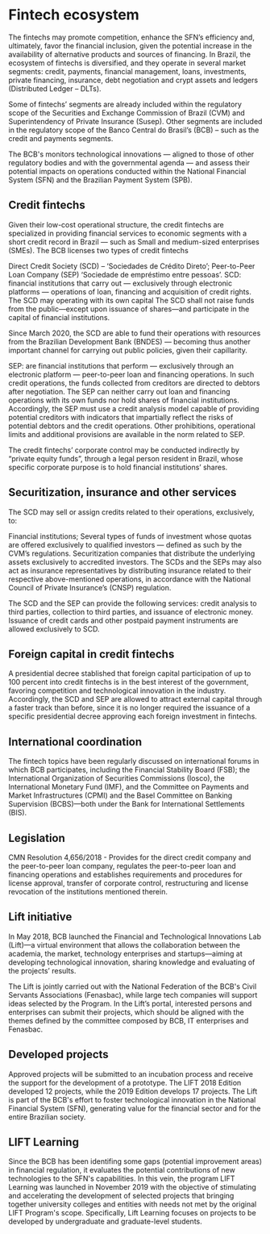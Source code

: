 # Fintech ecosystem

The fintechs may promote competition, enhance the SFN’s efficiency and, ultimately, favor the financial inclusion, given the potential increase in the availability of alternative products and sources of financing. In Brazil, the ecosystem of fintechs is diversified, and they operate in several market segments: credit, payments, financial management, loans, investments, private financing, insurance, debt negotiation and crypt assets and ledgers (Distributed Ledger – DLTs).   

Some of fintechs’ segments are already included within the regulatory scope of the Securities and Exchange Commission of Brazil (CVM) and Superintendency of Private Insurance (Susep). Other segments are included in the regulatory scope of the Banco Central do Brasil’s (BCB)  – such as the credit and payments segments.   

The BCB's monitors technological innovations — aligned to those of other regulatory bodies and with the governmental agenda — and assess their potential impacts on operations conducted within the National Financial System (SFN) and the Brazilian Payment System (SPB).  

## Credit fintechs 

Given their low-cost operational structure, the credit fintechs are specialized in providing financial services to economic segments with a short credit record in Brazil — such as Small and medium-sized enterprises (SMEs). The BCB licenses two types of credit fintechs  

Direct Credit Society (SCD) – ‘Sociedades de Crédito Direto’; 
Peer-to-Peer Loan Company (SEP) ‘Sociedade de empréstimo entre pessoas’.
SCD: financial institutions that carry out — exclusively through electronic platforms — operations of loan, financing and acquisition of credit rights. The SCD may operating with its own capital The SCD shall not raise funds from the public—except upon issuance of shares—and participate in the capital of financial institutions.   

Since March 2020, the SCD are able to fund their operations with resources from the Brazilian Development Bank (BNDES) — becoming thus another important channel for carrying out public policies, given their capillarity.  

SEP: are financial institutions that perform — exclusively through an electronic platform — peer-to-peer loan and financing operations. In such credit operations, the funds collected from creditors are directed to debtors after negotiation. The SEP can neither carry out loan and financing operations with its own funds nor hold shares of financial institutions. Accordingly, the SEP must use a credit analysis model capable of providing potential creditors with indicators that impartially reflect the risks of potential debtors and the credit operations. Other prohibitions, operational limits and additional provisions are available in the norm related to SEP.  

The credit fintechs’ corporate control may be conducted indirectly by “private equity funds”, through a legal person resident in Brazil, whose specific corporate purpose is to hold financial institutions’ shares.  

## Securitization, insurance and other services

The SCD may sell or assign credits related to their operations, exclusively, to:

Financial institutions; 
Several types of funds of investment whose quotas are offered exclusively to qualified investors — defined as such by the CVM’s regulations. 
Securitization companies that distribute the underlying assets exclusively to accredited investors. 
The SCDs and the SEPs may also act as insurance representatives by distributing insurance related to their respective above-mentioned operations, in accordance with the National Council of Private Insurance’s (CNSP) regulation.  

The SCD and the SEP can provide the following services: credit analysis to third parties, collection to third parties, and issuance of electronic money. Issuance of credit cards and other postpaid payment instruments are allowed exclusively to SCD.  

## Foreign capital in credit fintechs

A presidential decree stablished that foreign capital participation of up to 100 percent into credit fintechs is in the best interest of the government, favoring competition and technological innovation in the industry. Accordingly, the SCD and SEP are allowed to attract external capital through a faster track than before, since it is no longer required the issuance of a specific presidential decree approving each foreign investment in fintechs.  

## International coordination

The fintech topics have been regularly discussed on international forums in which BCB participates, including the Financial Stability Board (FSB); the International Organization of Securities Commissions (Iosco), the International Monetary Fund (IMF), and the Committee on Payments and Market Infrastructures (CPMI) and the Basel Committee on Banking Supervision (BCBS)—both under the Bank for International Settlements (BIS).  

## Legislation

CMN Resolution 4,656/2018 - Provides for the direct credit company and the peer-to-peer loan company, regulates the peer-to-peer loan and financing operations and establishes requirements and procedures for license approval, transfer of corporate control, restructuring and license revocation of the institutions mentioned therein.  

## Lift initiative

In May 2018, BCB launched the Financial and Technological Innovations Lab (Lift)—a virtual environment that allows the collaboration between the academia, the market, technology enterprises and startups—aiming at developing technological innovation, sharing knowledge and evaluating of the projects’ results.  

The Lift is jointly carried out with the National Federation of the BCB's  Civil Servants Associations (Fenasbac), while large tech companies will support ideas selected by the Program. In the Lift’s portal, interested persons and enterprises can submit their projects, which should be aligned with the themes defined by the committee composed by BCB, IT enterprises and Fenasbac.  

## Developed projects

Approved projects will be submitted to an incubation process and receive the support for the development of a prototype. The LIFT 2018 Edition developed 12 projects, while the 2019 Edition develops 17 projects. The Lift is part of the BCB's effort to foster technological innovation in the National Financial System (SFN), generating value for the financial sector and for the entire Brazilian society.  

## LIFT Learning

Since the BCB has been identifing some gaps (potential improvement areas) in financial regulation, it evaluates the potential contributions of new technologies to the SFN's capabilities. In this vein, the program LIFT Learning was launched in November 2019 with the objective of stimulating and accelerating the development of selected projects that bringing together university colleges and entities with needs not met by the original LIFT Program's scope. Specifically, Lift Learning focuses on projects to be developed by undergraduate and graduate-level students.  